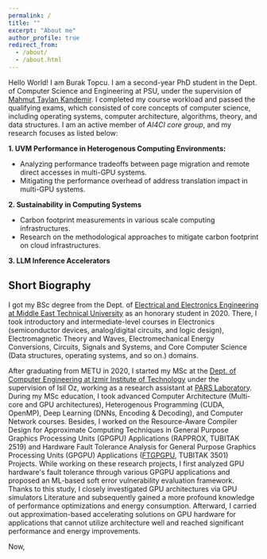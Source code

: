 ```yaml
---
permalink: /
title: ""
excerpt: "About me"
author_profile: true
redirect_from: 
  - /about/
  - /about.html
---
```


Hello World! I am Burak Topcu. I am a second-year PhD student in the Dept. of Computer Science and Engineering at PSU, under the supervision of [Mahmut Taylan Kandemir]([url](https://www.cse.psu.edu/hpcl/kandemir/)). I completed my course workload and passed the qualifying exams, which consisted of core concepts of computer science, including operating systems, computer architecture, algorithms, theory, and data structures. I am an active member of _AI4CI core group_, and my research focuses as listed below: 

**1. UVM Performance in Heterogenous Computing Environments:**
- Analyzing performance tradeoffs between page migration and remote direct accesses in multi-GPU systems.
- Mitigating the performance overhead of address translation impact in multi-GPU systems.

**2. Sustainability in Computing Systems**
- Carbon footprint measurements in various scale computing infrastructures.
- Research on the methodological approaches to mitigate carbon footprint on cloud infrastructures.

**3. LLM Inference Accelerators**

## Short Biography
I got my BSc degree from the Dept. of [Electrical and Electronics Engineering at Middle East Technical University]([url](https://eee.metu.edu.tr/)) as an honorary student in 2020. There, I took introductory and intermediate-level courses in Electronics (semiconductor devices, analog/digital circuits, and logic design), Electromagnetic Theory and Waves, Electromechanical Energy Conversions, Circuits, Signals and Systems, and Core Computer Science (Data structures, operating systems, and so on.) domains.

After graduating from METU in 2020, I started my MSc at the [Dept. of Computer Engineering at Izmir Institute of Technology]([url](https://ceng.iyte.edu.tr/)) under the supervision of Isil Oz, working as a research assistant at [PARS Laboratory]([url](https://parsiyte.github.io/)). During my MSc education, I took advanced Computer Architecture (Multi-core and GPU architectures), Heterogenous Programming (CUDA, OpenMP), Deep Learning (DNNs, Encoding & Decoding), and Computer Network courses. Besides, I worked on the Resource-Aware Compiler Design for Approximate Computing Techniques in General Purpose Graphics Processing Units (GPGPU) Applications (RAPPROX, TUBITAK 2519) and Hardware Fault Tolerance Analysis for General Purpose Graphics Processing Units (GPGPU) Applications ([FTGPGPU]([url](https://scholar.google.com/citations?view_op=view_citation&hl=tr&user=Jber3GMAAAAJ&sortby=pubdate&citation_for_view=Jber3GMAAAAJ:QIV2ME_5wuYC)), TUBITAK 3501) Projects. While working on these research projects, I first analyzed GPU hardware's fault tolerance through various GPGPU applications and proposed an ML-based soft error vulnerability evaluation framework. Thanks to this study, I closely investigated GPU architectures via GPU simulators  Literature and subsequently gained a more profound knowledge of performance optimizations and energy consumption. Afterward, I carried out approximation-based accelerating solutions on GPU hardware for applications that cannot utilize architecture well and reached significant performance and energy improvements. 

Now, 

